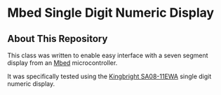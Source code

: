 # Mbed Single Digit Numeric Display

## About This Repository
This class was written to enable easy interface with a seven segment display from an [Mbed](https://os.mbed.com/ "Mbed Homepage") microcontroller. 

It was specifically tested using the [Kingbright SA08-11EWA](https://www.mouser.co.uk/datasheet/2/216/SA08-11EWA-57793.pdf "Datasheet from Mouser") single digit numeric display.
